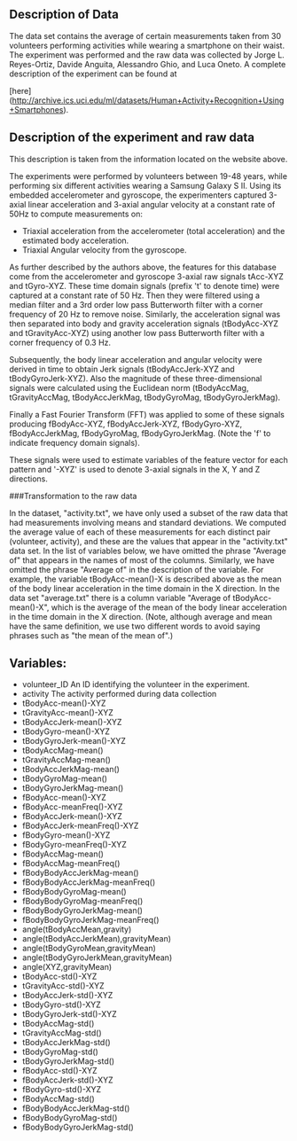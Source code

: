 ## Description of Data

The data set contains the average of certain measurements taken from 30 volunteers performing activities while wearing a smartphone on their waist.  The experiment was performed and the raw data was collected by Jorge L. Reyes-Ortiz, Davide Anguita, Alessandro Ghio, and Luca Oneto.  A complete description of the experiment can be found at 

[here] (http://archive.ics.uci.edu/ml/datasets/Human+Activity+Recognition+Using+Smartphones).


## Description of the experiment and raw data
This description is taken from the information located on the website above.  

The experiments were performed by volunteers between 19-48 years, while performing six different activities wearing a Samsung Galaxy S II. Using its embedded accelerometer and gyroscope, the experimenters captured 3-axial linear acceleration and 3-axial angular velocity at a constant rate of 50Hz to compute measurements on:


* Triaxial acceleration from the accelerometer (total acceleration) and the estimated body acceleration.
* Triaxial Angular velocity from the gyroscope. 

As further described by the authors above, the features for this database come from the accelerometer and gyroscope 3-axial raw signals tAcc-XYZ and tGyro-XYZ. These time domain signals (prefix 't' to denote time) were captured at a constant rate of 50 Hz. Then they were filtered using a median filter and a 3rd order low pass Butterworth filter with a corner frequency of 20 Hz to remove noise. Similarly, the acceleration signal was then separated into body and gravity acceleration signals (tBodyAcc-XYZ and tGravityAcc-XYZ) using another low pass Butterworth filter with a corner frequency of 0.3 Hz. 

Subsequently, the body linear acceleration and angular velocity were derived in time to obtain Jerk signals (tBodyAccJerk-XYZ and tBodyGyroJerk-XYZ). Also the magnitude of these three-dimensional signals were calculated using the Euclidean norm (tBodyAccMag, tGravityAccMag, tBodyAccJerkMag, tBodyGyroMag, tBodyGyroJerkMag). 

Finally a Fast Fourier Transform (FFT) was applied to some of these signals producing fBodyAcc-XYZ, fBodyAccJerk-XYZ, fBodyGyro-XYZ, fBodyAccJerkMag, fBodyGyroMag, fBodyGyroJerkMag. (Note the 'f' to indicate frequency domain signals). 

These signals were used to estimate variables of the feature vector for each pattern and '-XYZ' is used to denote 3-axial signals in the X, Y and Z directions.


###Transformation to the raw data

In the dataset, "activity.txt", we have only used a subset of the raw data that had measurements involving means and standard deviations.  We computed the average value of each of these measurements for each distinct pair (volunteer, activity), and these are the values that appear in the "activity.txt" data set. In the list of variables below, we have omitted the phrase "Average of" that appears in the names of most of the columns.  Similarly, we have omitted the phrase "Average of" in the description of the variable.  For example, the variable tBodyAcc-mean()-X is described above as the mean of the body linear acceleration in the time domain in the X direction.  In the data set "average.txt" there is a column variable "Average of tBodyAcc-mean()-X", which is the average of the mean of the body linear acceleration in the time domain in the X direction.  (Note, although average and mean have the same definition, we use two different words to avoid saying phrases such as "the mean of the mean of".) 


## Variables: 


* volunteer_ID				An ID identifying the volunteer in the experiment. 
* activity					The activity performed during data collection 
* tBodyAcc-mean()-XYZ
* tGravityAcc-mean()-XYZ
* tBodyAccJerk-mean()-XYZ
* tBodyGyro-mean()-XYZ
* tBodyGyroJerk-mean()-XYZ
* tBodyAccMag-mean()
* tGravityAccMag-mean()
* tBodyAccJerkMag-mean()
* tBodyGyroMag-mean()
* tBodyGyroJerkMag-mean()
* fBodyAcc-mean()-XYZ
* fBodyAcc-meanFreq()-XYZ
* fBodyAccJerk-mean()-XYZ
* fBodyAccJerk-meanFreq()-XYZ
* fBodyGyro-mean()-XYZ
* fBodyGyro-meanFreq()-XYZ
* fBodyAccMag-mean()
* fBodyAccMag-meanFreq()
* fBodyBodyAccJerkMag-mean()
* fBodyBodyAccJerkMag-meanFreq()
* fBodyBodyGyroMag-mean()
* fBodyBodyGyroMag-meanFreq()
* fBodyBodyGyroJerkMag-mean()
* fBodyBodyGyroJerkMag-meanFreq()
* angle(tBodyAccMean,gravity)
* angle(tBodyAccJerkMean),gravityMean)
* angle(tBodyGyroMean,gravityMean)
* angle(tBodyGyroJerkMean,gravityMean)
* angle(XYZ,gravityMean)
* tBodyAcc-std()-XYZ
* tGravityAcc-std()-XYZ
* tBodyAccJerk-std()-XYZ
* tBodyGyro-std()-XYZ
* tBodyGyroJerk-std()-XYZ
* tBodyAccMag-std()
* tGravityAccMag-std()
* tBodyAccJerkMag-std()
* tBodyGyroMag-std()
* tBodyGyroJerkMag-std()
* fBodyAcc-std()-XYZ
* fBodyAccJerk-std()-XYZ
* fBodyGyro-std()-XYZ
* fBodyAccMag-std()
* fBodyBodyAccJerkMag-std()
* fBodyBodyGyroMag-std()
* fBodyBodyGyroJerkMag-std()
